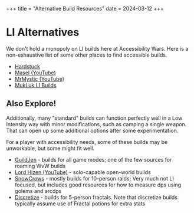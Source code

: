 +++
title = "Alternative Build Resources"
date = 2024-03-12
+++

# LI Alternatives

We don't hold a monopoly on LI builds here at Accessibility Wars. Here is a non-exhaustive list of some other places to find accessible builds.

* [Hardstuck](https://hardstuck.gg)
* [Masel (YouTube)](https://www.youtube.com/@MaselMMO)
* [MrMystic (YouTube)](https://www.youtube.com/c/MrMystic1)
* [MukLuk LI Builds](https://mukluklabs.com/gw2-build/tag/Low+Intensity)

## Also Explore!

Additionally, many "standard" builds can function perfectly well in a Low Intensity way with minor modifications, such as camping a single weapon. That can open up some additional options after some experimentation.

For a player with accessibility needs, some of these builds may be unworkable, but some might fit well.

* [GuildJen](https://guildjen.com/builds/) - builds for all game modes; one of the few sources for roaming WvW builds
* [Lord Hizen (YouTube)](https://www.youtube.com/c/lordhizen) - solo-capable open-world builds
* [SnowCrows](https://snowcrows.com/guides?q=getting-started) - mostly builds for 10-person raids; Very much not LI focused, but includes good resources for how to measure dps using golems and arcdps
* [Discretize](https://discretize.eu/) - builds for 5-person fractals. Note that discretize builds typically assume use of Fractal potions for extra stats

